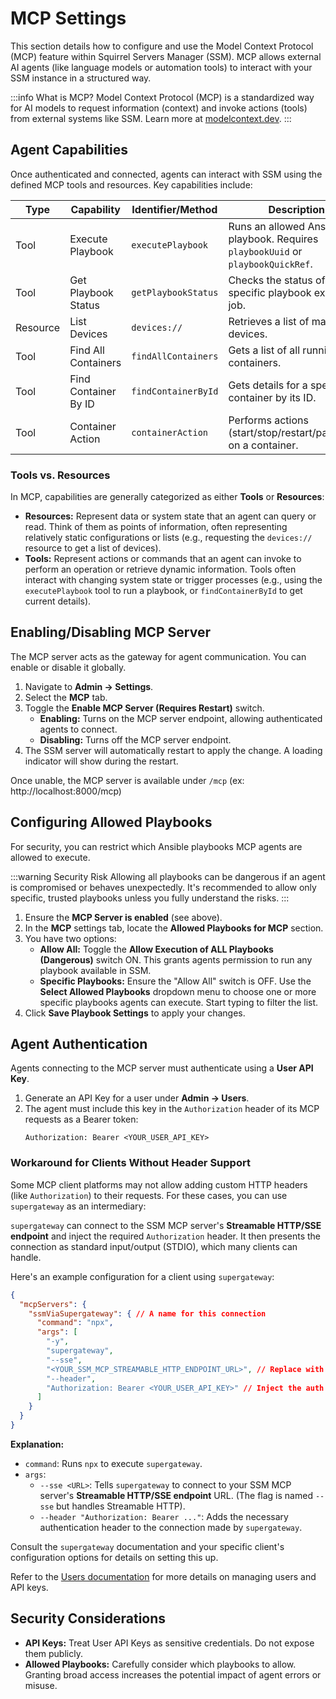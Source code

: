 # MCP Settings

This section details how to configure and use the Model Context Protocol (MCP) feature within Squirrel Servers Manager (SSM). MCP allows external AI agents (like language models or automation tools) to interact with your SSM instance in a structured way.

:::info What is MCP?
Model Context Protocol (MCP) is a standardized way for AI models to request information (context) and invoke actions (tools) from external systems like SSM. Learn more at [modelcontext.dev](https://modelcontext.dev/).
:::


## Agent Capabilities

Once authenticated and connected, agents can interact with SSM using the defined MCP tools and resources. Key capabilities include:

| Type     | Capability                   | Identifier/Method        | Description                                                        |
|----------|------------------------------|--------------------------|--------------------------------------------------------------------|
| Tool     | Execute Playbook             | `executePlaybook`        | Runs an allowed Ansible playbook. Requires `playbookUuid` or `playbookQuickRef`. |
| Tool     | Get Playbook Status        | `getPlaybookStatus`    | Checks the status of a specific playbook execution job.            |
| Resource | List Devices                 | `devices://`           | Retrieves a list of managed devices.                               |
| Tool     | Find All Containers        | `findAllContainers`    | Gets a list of all running containers.                             |
| Tool     | Find Container By ID       | `findContainerById`    | Gets details for a specific container by its ID.                   |
| Tool     | Container Action           | `containerAction`      | Performs actions (start/stop/restart/pause/kill) on a container.   |

### Tools vs. Resources

In MCP, capabilities are generally categorized as either **Tools** or **Resources**:

*   **Resources:** Represent data or system state that an agent can query or read. Think of them as points of information, often representing relatively static configurations or lists (e.g., requesting the `devices://` resource to get a list of devices).
*   **Tools:** Represent actions or commands that an agent can invoke to perform an operation or retrieve dynamic information. Tools often interact with changing system state or trigger processes (e.g., using the `executePlaybook` tool to run a playbook, or `findContainerById` to get current details).

## Enabling/Disabling MCP Server

The MCP server acts as the gateway for agent communication. You can enable or disable it globally.

1.  Navigate to **Admin -> Settings**.
2.  Select the **MCP** tab.
3.  Toggle the **Enable MCP Server (Requires Restart)** switch.
    *   **Enabling:** Turns on the MCP server endpoint, allowing authenticated agents to connect.
    *   **Disabling:** Turns off the MCP server endpoint.
4.  The SSM server will automatically restart to apply the change. A loading indicator will show during the restart.

Once unable, the MCP server is available under `/mcp` (ex: http://localhost:8000/mcp)

## Configuring Allowed Playbooks

For security, you can restrict which Ansible playbooks MCP agents are allowed to execute.

:::warning Security Risk
Allowing all playbooks can be dangerous if an agent is compromised or behaves unexpectedly. It's recommended to allow only specific, trusted playbooks unless you fully understand the risks.
:::

1.  Ensure the **MCP Server is enabled** (see above).
2.  In the **MCP** settings tab, locate the **Allowed Playbooks for MCP** section.
3.  You have two options:
    *   **Allow All:** Toggle the **Allow Execution of ALL Playbooks (Dangerous)** switch ON. This grants agents permission to run any playbook available in SSM.
    *   **Specific Playbooks:** Ensure the "Allow All" switch is OFF. Use the **Select Allowed Playbooks** dropdown menu to choose one or more specific playbooks agents can execute. Start typing to filter the list.
4.  Click **Save Playbook Settings** to apply your changes.


## Agent Authentication

Agents connecting to the MCP server must authenticate using a **User API Key**.

1.  Generate an API Key for a user under **Admin -> Users**.
2.  The agent must include this key in the `Authorization` header of its MCP requests as a Bearer token:
    ```http
    Authorization: Bearer <YOUR_USER_API_KEY>
    ```

### Workaround for Clients Without Header Support

Some MCP client platforms may not allow adding custom HTTP headers (like `Authorization`) to their requests. For these cases, you can use `supergateway` as an intermediary:

`supergateway` can connect to the SSM MCP server's **Streamable HTTP/SSE endpoint** and inject the required `Authorization` header. It then presents the connection as standard input/output (STDIO), which many clients can handle.

Here's an example configuration for a client using `supergateway`:

```json
{
  "mcpServers": {
    "ssmViaSupergateway": { // A name for this connection
      "command": "npx",
      "args": [
        "-y",
        "supergateway",
        "--sse",
        "<YOUR_SSM_MCP_STREAMABLE_HTTP_ENDPOINT_URL>", // Replace with your Streamable HTTP endpoint
        "--header",
        "Authorization: Bearer <YOUR_USER_API_KEY>" // Inject the auth header
      ]
    }
  }
}
```

**Explanation:**
*   `command`: Runs `npx` to execute `supergateway`.
*   `args`: 
    *   `--sse <URL>`: Tells `supergateway` to connect to your SSM MCP server's **Streamable HTTP/SSE endpoint** URL. (The flag is named `--sse` but handles Streamable HTTP).
    *   `--header "Authorization: Bearer ..."`: Adds the necessary authentication header to the connection made by `supergateway`.

Consult the `supergateway` documentation and your specific client's configuration options for details on setting this up.

Refer to the [Users documentation](/docs/settings/users) for more details on managing users and API keys. <!-- Placeholder: Update link if needed -->

## Security Considerations

*   **API Keys:** Treat User API Keys as sensitive credentials. Do not expose them publicly.
*   **Allowed Playbooks:** Carefully consider which playbooks to allow. Granting broad access increases the potential impact of agent errors or misuse.
